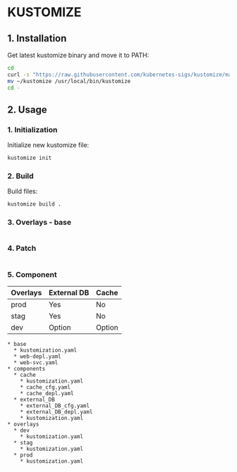 # KUSTOMIZE

## 1. Installation
Get latest kustomize binary and move it to PATH:
```bash
cd
curl -s "https://raw.githubusercontent.com/kubernetes-sigs/kustomize/master/hack/install_kustomize.sh"  | bash
mv ~/kustomize /usr/local/bin/kustomize
cd -
```

## 2. Usage
### 1. Initialization
Initialize new kustomize file:
```bash
kustomize init
```

### 2. Build
Build files:
```bash
kustomize build .
```

### 3. Overlays - base
```
```

### 4. Patch
```
```

### 5. Component

|  Overlays     |    External DB       |  Cache   |
| ------------- |--------------------- | -------- |
|    prod       |    Yes               | No       |
|    stag       |    Yes               | No       |
|    dev        |    Option            | Option   |

```
* base
  * kustomization.yaml
  * web-depl.yaml
  * web-svc.yaml
* components
  * cache
    * kustomization.yaml
    * cache_cfg.yaml
    * cache_depl.yaml
  * external_DB
    * external_DB_cfg.yaml
    * external_DB_depl.yaml
    * kustomization.yaml
* overlays
  * dev
    * kustomization.yaml
  * stag
    * kustomization.yaml
  * prod
    * kustomization.yaml
```
